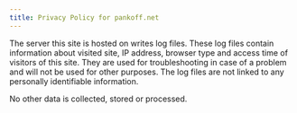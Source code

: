 ```yaml
---
title: Privacy Policy for pankoff.net
---
```


The server this site is hosted on writes log files. These log files contain
information about visited site, IP address, browser type and access time of
visitors of this site. They are used for troubleshooting in case of a problem
and will not be used for other purposes. The log files are not linked to any
personally identifiable information.

No other data is collected, stored or processed.
